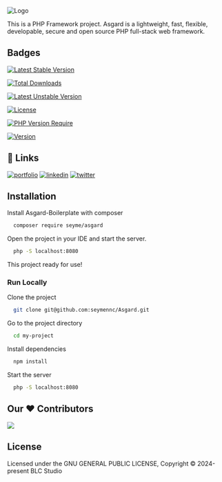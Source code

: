 
![Logo](https://i.hizliresim.com/jefstda.png)

This is a PHP Framework project. Asgard is a lightweight, fast, flexible, developable, secure and open source PHP full-stack web framework.

## Badges

[![Latest Stable Version](https://poser.pugx.org/seymennc/asgard/v?style=for-the-badge)](https://packagist.org/packages/seymennc/asgard) 

[![Total Downloads](https://poser.pugx.org/seymennc/asgard/downloads?style=for-the-badge)](https://packagist.org/packages/seymennc/asgard) 

[![Latest Unstable Version](https://poser.pugx.org/seymennc/asgard/v/unstable?style=for-the-badge)](https://packagist.org/packages/seymennc/asgard) 

[![License](https://poser.pugx.org/seymennc/asgard/license?style=for-the-badge)](https://packagist.org/packages/seymennc/asgard) 

[![PHP Version Require](https://poser.pugx.org/seymennc/asgard/require/php?style=for-the-badge)](https://packagist.org/packages/seymennc/asgard)

[![Version](https://poser.pugx.org/seymennc/asgard/version?style=for-the-badge)](https://packagist.org/packages/seymennc/asgard)

## 🔗 Links
[![portfolio](https://img.shields.io/badge/my_portfolio-000?style=for-the-badge&logo=ko-fi&logoColor=white)](https://seymencayir.com.tr/)
[![linkedin](https://img.shields.io/badge/linkedin-0A66C2?style=for-the-badge&logo=linkedin&logoColor=white)](https://www.linkedin.com/seymennc)
[![twitter](https://img.shields.io/badge/twitter-1DA1F2?style=for-the-badge&logo=twitter&logoColor=white)](https://twitter.com/benseymenemen)


## Installation

Install Asgard-Boilerplate with composer

```bash
  composer require seyme/asgard
```
Open the project in your IDE and start the server.
```bash
  php -S localhost:8080
```

This project ready for use!
    
### Run Locally

Clone the project

```bash
  git clone git@github.com:seymennc/Asgard.git
```

Go to the project directory

```bash
  cd my-project
```

Install dependencies

```bash
  npm install
```

Start the server

```bash
  php -S localhost:8080
```

## Our ♥️ Contributors
<a href="https://github.com/seymennc/Asgard/graphs/contributors">
  <img src="https://contrib.rocks/image?repo=seymennc/Asgard" />
</a>


## License


Licensed under the  GNU GENERAL PUBLIC LICENSE, Copyright © 2024-present BLC Studio

